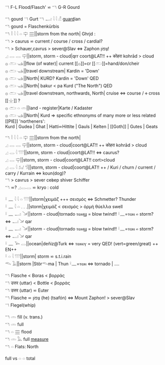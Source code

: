 𓎕 F-L Flood/Flasch' ⋍ 𓎔 G-R Gourd  

𓎔 gourd  𓎕 Gurt  𓎔 𓂝 𓇋 𓇋 𓀭 [guard](guard)ian  
𓎔 gourd = Flaschenkürbis  
𓎔 𓎛 𓇋 𓇋 𓏏 𓊡 𓈗||storm from the north| Ghrjd :  
𓎔 > caurus ⋍ current / course / cross / cardial?  
𓎔 > Schauer,cavrus > sever@Slav ⇔ Zaphon צָּפוֹן‎!  
𓈎 𓂋 𓂋 𓊡||storm, storm - cloud|qrr coort@LAT!! ++  कोहरा kohrād  > cloud  
𓐍 𓂧 𓊛||flow (of water)| current  [[𓐍]]=cr [[𓂧]]=hand/don/cheir  
𓐍 𓂧 𓊛||travel downstream| Kardin = 'Down'  
𓐍 𓂧 𓊛||North| KURD? Kardin = 'Down' QED  
𓐍 𓂧 𓊛||North| bakur < pa Kurd ("The North") QED  
𓐍 𓂧 𓊛||travel downstream, northwards, North| cruise ⇔ course / 🕂 cross [[𓇼]] ?  
𓐍 𓂧 𓏏 𓏛||land - register|Karte / Kadaster  
𓐍 𓂧 𓊛||North| Kurd => specific ethnonyms of many more or less related [[PIE]] 'northeners':  
Kurd | Gudea | Ghat | Hatti⋍Hittite | Gauls | Kelten | [[Goth]] | Gutes | Geats  

𓎔 𓎛 𓇋 𓇋 𓏏 𓊡 𓈗||storm from the north|  
𓈎 𓂋 𓂋 𓊡||storm, storm - cloud|coort@LAT!! ++  कोहरा kohrād  > cloud  
𓈎 𓂋 𓇋 𓇲||storm, storm - cloud|coort@LAT!! ⇔ caurus?  
𓈎 𓂋 𓊡||storm, storm - cloud|coort@LAT!!  cort>cloud  
𓈎 𓂋 𓇋 𓃫 𓀜||storm, storm - cloud|coort@LAT!! ++ / Kuri / churn / current / carry / Kurrain ⇔ koun(dog)?  
𓎔 > cavrus > sever се́вер shiver Schiffer  
𓎔 ⋍? 𓈎𓂋𓂋 ⋍ kryo : cold  

𓍲 𓈖 𓇋 𓇋 𓏏 𓇲||storm|χειμάζ +++ σεισμός ⇔ Schmetter? Thunder  
𓍲 𓈖 𓇋 𓏏 𓈒 𓈒 𓈒||storm|χειμάζ < σεισμός > ὁρμή  θύελλα swell  
𓍲 𓈖 𓂝 𓍁||storm - cloud|tornado ⲧⲱⲛϣ = blow twind!! 𓍲𓈖=ⲧⲱⲛ ⋍ storm? ⇔ 𓂝𓍁 qar  
𓍲 𓈖 𓂝 𓍁||storm - cloud|tornado ⲧⲱⲛϣ = blow twind!! 𓍲𓈖=ⲧⲱⲛ ⋍ storm? ⇔ 𓂝𓍁 qar  
𓍲 𓈖 𓅨 𓂋||ocean|deňiz@Turk ⇔ ⲧⲱⲛⲟⲩ = very  QED! (vert=green/great) ++ EN++  
𓍲 𓏏 𓇋 𓇲||storm| storm ⋍ s.t.i.rain  
𓆞 𓄿||storm |Stör𓆞ma | Thun 𓍲𓈖=ⲧⲱⲛ ⇔ tornado | .…  


𓎔 Flasche < Boras < βορράς  
𓎔 उत्तर (uttar) < Bottle < βορράς  
𓎔 उत्तर (uttar) ⋍ Euter  
𓎔 Flasche ⋍ צָּפוֹן‎ (he) (tsafón) ⇔ Mount Zaphon! > sever@Slav  
𓎕 Flegel(whip)  

𓎔 𓏛 fill (v. trans.)  
𓎔 𓏛 full  
𓎔 𓏏 𓈗  flood  
𓎔 𓏛 𓅓 full [measure](Musen)  
𓎔 𓏏  Flats: North  

full vs 𓏏 𓏏 total  